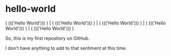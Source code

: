 # hello-world
( ((('Hello World'))) )  |  ( ((('Hello World'))) )  |  ( ((('Hello World'))) )  |  ( ((('Hello World'))) )  |  ( ((('Hello World'))) )

So, this is my first repository on GitHub. 

I don't have anything to add to that sentiment at this time. 

###
